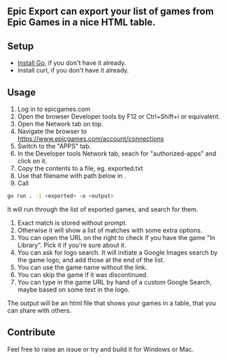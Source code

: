 ## Epic Export can export your list of games from Epic Games in a nice HTML table.

## Setup
- [Install Go](https://go.dev/doc/install), if you don't have it already.
- Install curl, if you don't have it already.

## Usage
1. Log in to epicgames.com
1. Open the browser Developer tools by F12 or Ctrl+Shift+i or equivalent.
1. Open the Network tab on top.
1. Navigate the browser to https://www.epicgames.com/account/connections
1. Switch to the "APPS" tab.
1. In the Developer tools Network tab, seach for "authorized-apps" and click on it.
1. Copy the contents to a file, eg. exported.txt
1. Use that filename with path below in <exported>.
1. Call

```sh
go run . -i <exported> -o <output>
```

It will run through the list of exported games, and search for them.
1. Exact match is stored without prompt.
1. Otherwise it will show a list of matches with some extra options.
  1. You can open the URL on the right to check if you have the game "In Library". Pick it if you're sure about it.
  1. You can ask for logo search. It will initiate a Google Images search by the game logo, and add those at the end of the list.
  1. You can use the game name without the link.
  1. You can skip the game if it was discontinued.
  1. You can type in the game URL by hand of a custom Google Search, maybe based on some text in the logo.

The output will be an html file that shows your games in a table, that you can share with others.

## Contribute
Feel free to raise an issue or try and build it for Windows or Mac.

